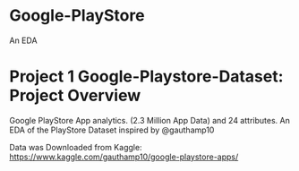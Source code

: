 # Google-PlayStore
An EDA

# Project 1 Google-Playstore-Dataset: Project Overview 
Google PlayStore App analytics. (2.3 Million App Data) and 24 attributes.
An EDA of the PlayStore Dataset inspired by @gauthamp10

Data was Downloaded from Kaggle: https://www.kaggle.com/gauthamp10/google-playstore-apps/

